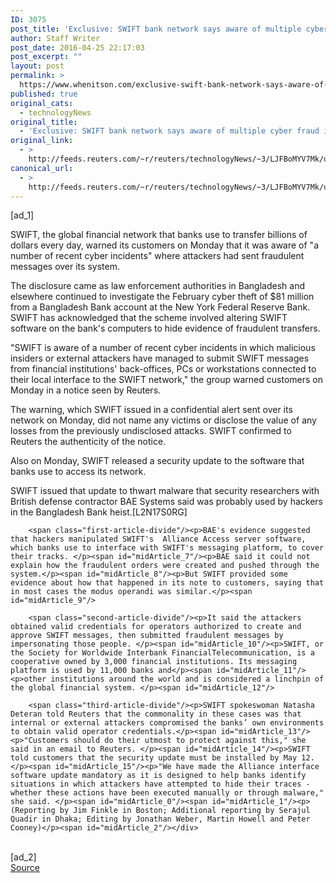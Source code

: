 ```yaml
---
ID: 3075
post_title: 'Exclusive: SWIFT bank network says aware of multiple cyber fraud incidents'
author: Staff Writer
post_date: 2016-04-25 22:17:03
post_excerpt: ""
layout: post
permalink: >
  https://www.whenitson.com/exclusive-swift-bank-network-says-aware-of-multiple-cyber-fraud-incidents/
published: true
original_cats:
  - technologyNews
original_title:
  - 'Exclusive: SWIFT bank network says aware of multiple cyber fraud incidents'
original_link:
  - >
    http://feeds.reuters.com/~r/reuters/technologyNews/~3/LJFBoMYV7Mk/us-cyber-banking-swift-exclusive-idUSKCN0XM2DI
canonical_url:
  - >
    http://feeds.reuters.com/~r/reuters/technologyNews/~3/LJFBoMYV7Mk/us-cyber-banking-swift-exclusive-idUSKCN0XM2DI
---
```

 [ad_1]
<br><div id="articleText">
<span id="midArticle_start"/>

<span id="midArticle_0"/><span class="focusParagraph" readability="6"><p><span class="articleLocatio&lt;/span&gt;n">SWIFT, the global financial network that banks use to transfer billions of dollars every day, warned its customers on Monday that it was aware of "a number of recent cyber incidents" where attackers had sent fraudulent messages over its system.</span></p></span><span id="midArticle_1"/><p>The disclosure came as law enforcement authorities in Bangladesh and elsewhere continued to investigate the February cyber theft of $81 million from a Bangladesh Bank account at the New York Federal Reserve Bank. SWIFT has acknowledged that the scheme involved altering SWIFT software on the bank's computers to hide evidence of fraudulent transfers.</p><span id="midArticle_2"/><p>"SWIFT is aware of a number of recent cyber incidents in which malicious insiders or external attackers have managed to submit SWIFT messages from financial institutions' back-offices, PCs or workstations connected to their local interface to the SWIFT network," the group warned customers on Monday in a notice seen by Reuters.</p><span id="midArticle_3"/><p>The warning, which SWIFT issued in a confidential alert sent over its network on Monday, did not name any victims or disclose the value of any losses from the previously undisclosed attacks. SWIFT confirmed to Reuters the authenticity of the notice. </p><span id="midArticle_4"/><p>Also on Monday, SWIFT released a security update to the software that banks use to access its network. </p><span id="midArticle_5"/><p>SWIFT issued that update to thwart malware that security researchers with British defense contractor BAE Systems said was probably used by hackers in the Bangladesh Bank heist.[L2N17S0RG]</p><span id="midArticle_6"/>
        
        <span class="first-article-divide"/><p>BAE's evidence suggested that hackers manipulated SWIFT's  Alliance Access server software, which banks use to interface with SWIFT's messaging platform, to cover their tracks. </p><span id="midArticle_7"/><p>BAE said it could not explain how the fraudulent orders were created and pushed through the system.</p><span id="midArticle_8"/><p>But SWIFT provided some evidence about how that happened in its note to customers, saying that in most cases the modus operandi was similar.</p><span id="midArticle_9"/>
        
        <span class="second-article-divide"/><p>It said the attackers obtained valid credentials for operators authorized to create and approve SWIFT messages, then submitted fraudulent messages by impersonating those people. </p><span id="midArticle_10"/><p>SWIFT, or the Society for Worldwide Interbank FinancialTelecommunication, is a cooperative owned by 3,000 financial institutions. Its messaging platform is used by 11,000 banks and</p><span id="midArticle_11"/><p>other institutions around the world and is considered a linchpin of the global financial system. </p><span id="midArticle_12"/>
        
        <span class="third-article-divide"/><p>SWIFT spokeswoman Natasha Deteran told Reuters that the commonality in these cases was that internal or external attackers compromised the banks’ own environments to obtain valid operator credentials.</p><span id="midArticle_13"/><p>"Customers should do their utmost to protect against this," she said in an email to Reuters. </p><span id="midArticle_14"/><p>SWIFT told customers that the security update must be installed by May 12. </p><span id="midArticle_15"/><p>"We have made the Alliance interface software update mandatory as it is designed to help banks identify situations in which attackers have attempted to hide their traces - whether these actions have been executed manually or through malware," she said. </p><span id="midArticle_0"/><span id="midArticle_1"/><p> (Reporting by Jim Finkle in Boston; Additional reporting by Serajul Quadir in Dhaka; Editing by Jonathan Weber, Martin Howell and Peter Cooney)</p><span id="midArticle_2"/></div>
<br>[ad_2]
<br><a href="http://feeds.reuters.com/~r/reuters/technologyNews/~3/LJFBoMYV7Mk/us-cyber-banking-swift-exclusive-idUSKCN0XM2DI">Source </a>